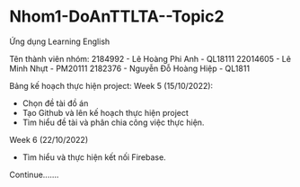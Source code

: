 # Nhom1-DoAnTTLTA--Topic2
Ứng dụng Learning English

Tên thành viên nhóm:
2184992 - Lê Hoàng Phi Anh - QL18111
22014605 - Lê Minh Nhựt - PM20111
2182376 - Nguyễn Đỗ Hoàng Hiệp - QL1811

Bảng kế hoạch thực hiện project:
Week 5 (15/10/2022):
+ Chọn đề tài đồ án
+ Tạo Github và lên kế hoạch thực hiện project
+ Tìm hiểu đề tài và phân chia công việc thực hiện.

Week 6 (22/10/2022)
+ Tìm hiểu và thực hiện kết nối Firebase.

Continue.......
